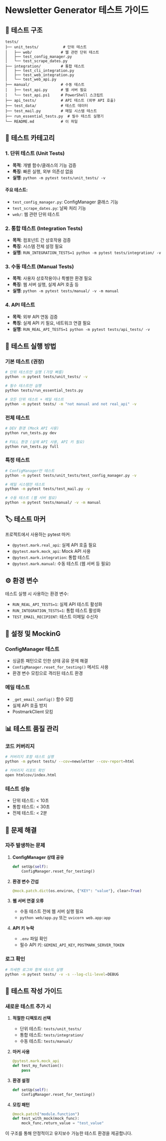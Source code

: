 # Newsletter Generator 테스트 가이드

## 📁 테스트 구조

```
tests/
├── unit_tests/           # 단위 테스트
│   ├── web/             # 웹 관련 단위 테스트
│   ├── test_config_manager.py
│   └── test_scrape_dates.py
├── integration/         # 통합 테스트
│   ├── test_cli_integration.py
│   ├── test_web_integration.py
│   └── test_web_api.py
├── manual/              # 수동 테스트
│   ├── test_api.py      # 웹 서버 필요
│   └── test_api.ps1     # PowerShell 스크립트
├── api_tests/           # API 테스트 (외부 API 호출)
├── test_data/           # 테스트 데이터
├── test_mail.py         # 메일 시스템 테스트
├── run_essential_tests.py  # 필수 테스트 실행기
└── README.md            # 이 파일
```

## 🧪 테스트 카테고리

### 1. 단위 테스트 (Unit Tests)
- **목적**: 개별 함수/클래스의 기능 검증
- **특징**: 빠른 실행, 외부 의존성 없음
- **실행**: `python -m pytest tests/unit_tests/ -v`

#### 주요 테스트:
- `test_config_manager.py`: ConfigManager 클래스 기능
- `test_scrape_dates.py`: 날짜 처리 기능
- `web/`: 웹 관련 단위 테스트

### 2. 통합 테스트 (Integration Tests)
- **목적**: 컴포넌트 간 상호작용 검증
- **특징**: 시스템 전체 설정 필요
- **실행**: `RUN_INTEGRATION_TESTS=1 python -m pytest tests/integration/ -v`

### 3. 수동 테스트 (Manual Tests)
- **목적**: 사용자 상호작용이나 특별한 환경 필요
- **특징**: 웹 서버 실행, 실제 API 호출 등
- **실행**: `python -m pytest tests/manual/ -v -m manual`

### 4. API 테스트
- **목적**: 외부 API 연동 검증
- **특징**: 실제 API 키 필요, 네트워크 연결 필요
- **실행**: `RUN_REAL_API_TESTS=1 python -m pytest tests/api_tests/ -v`

## 🚀 테스트 실행 방법

### 기본 테스트 (권장)
```bash
# 단위 테스트만 실행 (가장 빠름)
python -m pytest tests/unit_tests/ -v

# 필수 테스트만 실행
python tests/run_essential_tests.py

# 모든 단위 테스트 + 메일 테스트
python -m pytest tests/ -m "not manual and not real_api" -v
```

### 전체 테스트
```bash
# DEV 환경 (Mock API 사용)
python run_tests.py dev

# FULL 환경 (실제 API 사용, API 키 필요)
python run_tests.py full
```

### 특정 테스트
```bash
# ConfigManager만 테스트
python -m pytest tests/unit_tests/test_config_manager.py -v

# 메일 시스템만 테스트
python -m pytest tests/test_mail.py -v

# 수동 테스트 (웹 서버 필요)
python -m pytest tests/manual/ -v -m manual
```

## 🏷️ 테스트 마커

프로젝트에서 사용하는 pytest 마커:

- `@pytest.mark.real_api`: 실제 API 호출 필요
- `@pytest.mark.mock_api`: Mock API 사용
- `@pytest.mark.integration`: 통합 테스트
- `@pytest.mark.manual`: 수동 테스트 (웹 서버 등 필요)

## ⚙️ 환경 변수

테스트 실행 시 사용하는 환경 변수:

- `RUN_REAL_API_TESTS=1`: 실제 API 테스트 활성화
- `RUN_INTEGRATION_TESTS=1`: 통합 테스트 활성화
- `TEST_EMAIL_RECIPIENT`: 테스트 이메일 수신자

## 🔧 설정 및 MockinG

### ConfigManager 테스트
- 싱글톤 패턴으로 인한 상태 공유 문제 해결
- `ConfigManager.reset_for_testing()` 메서드 사용
- 환경 변수 모킹으로 격리된 테스트 환경

### 메일 테스트
- `_get_email_config()` 함수 모킹
- 실제 API 호출 방지
- PostmarkClient 모킹

## 📊 테스트 품질 관리

### 코드 커버리지
```bash
# 커버리지 포함 테스트 실행
python -m pytest tests/ --cov=newsletter --cov-report=html

# 커버리지 리포트 확인
open htmlcov/index.html
```

### 테스트 성능
- 단위 테스트: < 10초
- 통합 테스트: < 30초
- 전체 테스트: < 2분

## 🚨 문제 해결

### 자주 발생하는 문제

1. **ConfigManager 상태 공유**
   ```python
   def setUp(self):
       ConfigManager.reset_for_testing()
   ```

2. **환경 변수 간섭**
   ```python
   @mock.patch.dict(os.environ, {"KEY": "value"}, clear=True)
   ```

3. **웹 서버 연결 오류**
   - 수동 테스트 전에 웹 서버 실행 필요
   - `python web/app.py` 또는 `uvicorn web.app:app`

4. **API 키 누락**
   - `.env` 파일 확인
   - 필수 API 키: `GEMINI_API_KEY`, `POSTMARK_SERVER_TOKEN`

### 로그 확인
```bash
# 자세한 로그와 함께 테스트 실행
python -m pytest tests/ -v -s --log-cli-level=DEBUG
```

## 📝 테스트 작성 가이드

### 새로운 테스트 추가 시

1. **적절한 디렉토리 선택**
   - 단위 테스트: `tests/unit_tests/`
   - 통합 테스트: `tests/integration/`
   - 수동 테스트: `tests/manual/`

2. **마커 사용**
   ```python
   @pytest.mark.mock_api
   def test_my_function():
       pass
   ```

3. **환경 설정**
   ```python
   def setUp(self):
       ConfigManager.reset_for_testing()
   ```

4. **모킹 패턴**
   ```python
   @mock.patch("module.function")
   def test_with_mock(mock_func):
       mock_func.return_value = "test_value"
   ```

이 구조를 통해 안정적이고 유지보수 가능한 테스트 환경을 제공합니다.
